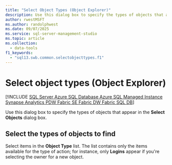 ```yaml
---
title: "Select Object Types (Object Explorer)"
description: Use this dialog box to specify the types of objects that appear in the Select Objects dialog box.
author: rwestMSFT
ms.author: randolphwest
ms.date: 09/07/2025
ms.service: sql-server-management-studio
ms.topic: article
ms.collection:
  - data-tools
f1_keywords:
  - "sql13.swb.common.selectobjecttypes.f1"
---
```

# Select object types (Object Explorer)

[!INCLUDE [SQL Server Azure SQL Database Azure SQL Managed Instance Synapse Analytics PDW Fabric SE Fabric DW Fabric SQL DB](../includes/applies-to-version/sql-asdb-asdbmi-asa-pdw-fabricse-fabricdw-fabricsqldb.md)]

Use this dialog box to specify the types of objects that appear in the **Select Objects** dialog box.

## Select the types of objects to find

Select items in the **Object Type** list. The list contains only the items available for the type of action; for instance, only **Logins** appear if you're selecting the owner for a new object.
